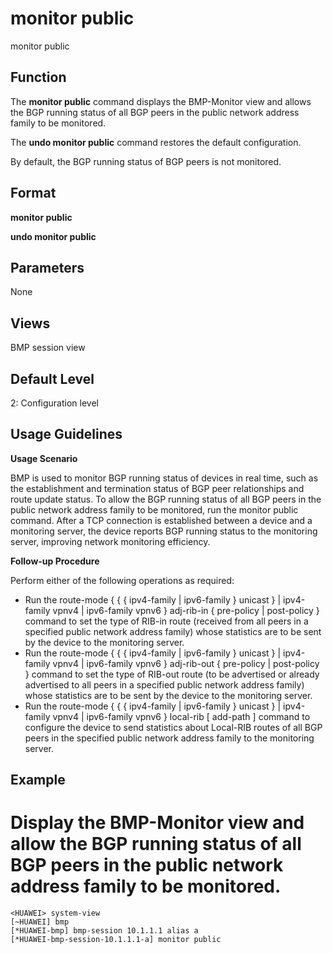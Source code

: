 monitor public
==============

monitor public

Function
--------



The **monitor public** command displays the BMP-Monitor view and allows the BGP running status of all BGP peers in the public network address family to be monitored.

The **undo monitor public** command restores the default configuration.



By default, the BGP running status of BGP peers is not monitored.


Format
------

**monitor public**

**undo monitor public**


Parameters
----------

None

Views
-----

BMP session view


Default Level
-------------

2: Configuration level


Usage Guidelines
----------------

**Usage Scenario**



BMP is used to monitor BGP running status of devices in real time, such as the establishment and termination status of BGP peer relationships and route update status. To allow the BGP running status of all BGP peers in the public network address family to be monitored, run the monitor public command. After a TCP connection is established between a device and a monitoring server, the device reports BGP running status to the monitoring server, improving network monitoring efficiency.



**Follow-up Procedure**

Perform either of the following operations as required:

* Run the route-mode { { { ipv4-family | ipv6-family } unicast } | ipv4-family vpnv4 | ipv6-family vpnv6 } adj-rib-in { pre-policy | post-policy } command to set the type of RIB-in route (received from all peers in a specified public network address family) whose statistics are to be sent by the device to the monitoring server.
* Run the route-mode { { { ipv4-family | ipv6-family } unicast } | ipv4-family vpnv4 | ipv6-family vpnv6 } adj-rib-out { pre-policy | post-policy } command to set the type of RIB-out route (to be advertised or already advertised to all peers in a specified public network address family) whose statistics are to be sent by the device to the monitoring server.
* Run the route-mode { { { ipv4-family | ipv6-family } unicast } | ipv4-family vpnv4 | ipv6-family vpnv6 } local-rib [ add-path ] command to configure the device to send statistics about Local-RIB routes of all BGP peers in the specified public network address family to the monitoring server.


Example
-------

# Display the BMP-Monitor view and allow the BGP running status of all BGP peers in the public network address family to be monitored.
```
<HUAWEI> system-view
[~HUAWEI] bmp
[*HUAWEI-bmp] bmp-session 10.1.1.1 alias a
[*HUAWEI-bmp-session-10.1.1.1-a] monitor public

```